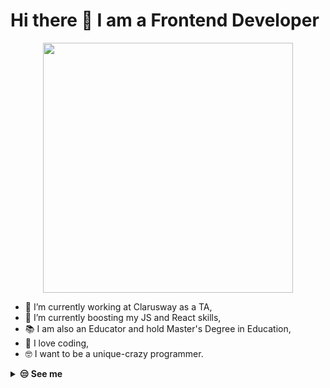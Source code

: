 <h1> Hi there 👋  I am a Frontend Developer </h1>
<div id="header" align="center">
  <img src="https://cms-assets.themuse.com/media/lead/01212022-1047259374-coding-classes_scanrail.jpg" width="400"/>
</div>

- 🔭 I’m currently working at Clarusway as a TA,
- 🌱 I’m currently boosting my JS and React skills, 
- 📚 I am also an Educator and hold Master's Degree in Education,
- 💚 I love coding, 
- 🤓 I want to be a unique-crazy programmer.



<!-- penguin -->
<details>
    <summary><b>😒 See me</b></summary>
    <img src="https://media.giphy.com/media/H4uE6w9G1uK4M/giphy.gif"/>
</details>

<!--
<img src="https://github-readme-stats.vercel.app/api?username=zluvsand&show_icons=true&theme=dark"/>

<img src="https://github-readme-stats.vercel.app/api/top-langs?username=zluvsand"/>

-->

<!--

<table width="320px">
    <tbody>
        <tr valign="top">
            <td width="80px" align="center">
            <span><strong>Python</strong></span><br>
            <img height="32px" src="https://cdn.jsdelivr.net/gh/devicons/devicon/icons/python/python-original.svg">
            </td>
            <td width="80px" align="center">
            <span><strong>Java</strong></span><br>
            <img height="32" src="https://cdn.jsdelivr.net/gh/devicons/devicon/icons/java/java-original.svg">
            </td>
            <td width="80px" align="center">
            <span><strong>HTML</strong></span><br>
            <img height="32" src="https://cdn.jsdelivr.net/gh/devicons/devicon/icons/html5/html5-original.svg">
            </td>
            <td width="80px" align="center">
            <span><strong>CSS</strong></span><br>
            <img height="32px" src="https://cdn.jsdelivr.net/gh/devicons/devicon/icons/css3/css3-original.svg">
            </td>
        </tr>
        <tr valign="top">
            <td width="80px" align="center">
            <span><strong>React</strong></span><br>
            <img height="32px" src="https://cdn.jsdelivr.net/gh/devicons/devicon/icons/react/react-original.svg">
            </td>
            <td width="80px" align="center">
            <span><strong>git</strong></span><br>
            <img height="32px" src="https://cdn.jsdelivr.net/gh/devicons/devicon/icons/git/git-plain.svg">
            </td>
            <td width="80px" align="center">
            <span><strong>GitHub</strong></span><br>
            <img height="32px" src="https://cdn.jsdelivr.net/gh/devicons/devicon/icons/github/github-original.svg">
            <td width="80px" align="center">
            <span><strong>Canva</strong></span><br>
            <img height="32px" src="https://cdn.jsdelivr.net/gh/devicons/devicon/icons/canva/canva-original.svg">
            </td>
        </tr>
    </tbody>
</table>
-->
